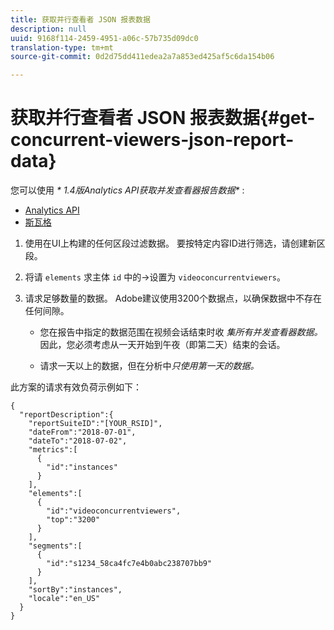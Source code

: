 ```yaml
---
title: 获取并行查看者 JSON 报表数据
description: null
uuid: 9168f114-2459-4951-a06c-57b735d09dc0
translation-type: tm+mt
source-git-commit: 0d2d75dd411edea2a7a853ed425af5c6da154b06

---
```



# 获取并行查看者 JSON 报表数据{#get-concurrent-viewers-json-report-data}

您可以使用 _* 1.4版Analytics API获取并发查看器报告数据&#x200B;*_ :
* [Analytics API](https://github.com/AdobeDocs/analytics-1.4-apis)
* [斯瓦格](https://adobedocs.github.io/analytics-1.4-apis/swagger-docs.html#/Report/Report.Get)

1. 使用在UI上构建的任何区段过滤数据。 要按特定内容ID进行筛选，请创建新区段。
1. 将请 `elements` 求主体 `id` 中的-&gt;设置为 `videoconcurrentviewers`。
1. 请求足够数量的数据。 Adobe建议使用3200个数据点，以确保数据中不存在任何间隙。

   * 您在报告中指定的数据范围在视频会话结束时收 _集所有并发查看器数据。_
因此，您必须考虑从一天开始到午夜（即第二天）结束的会话。

   * 请求一天以上的数据，但在分析中 _*&#x200B;只使用第一天的数据。*_

此方案的请求有效负荷示例如下：

```
{
  "reportDescription":{
    "reportSuiteID":"[YOUR_RSID]",
    "dateFrom":"2018-07-01",
    "dateTo":"2018-07-02",
    "metrics":[
      {
        "id":"instances"
      }
    ],
    "elements":[
      {
        "id":"videoconcurrentviewers",
        "top":"3200"
      }
    ],
    "segments":[
      {
        "id":"s1234_58ca4fc7e4b0abc238707bb9"                                         
      }
    ],
    "sortBy":"instances",
    "locale":"en_US"
  }
}
```

<!--
You can extract the concurrent viewers report data using the Experience Cloud API Explorer as follows. 

1. Navigate to: [https://marketing.adobe.com/developer/api-explorer.](https://marketing.adobe.com/developer/api-explorer)
1. Select and enter the following information in the API Explorer form:

    * **API -** Select "Report".
    * **Method -** Select "Queue".
    * **Environment -** Select your data center.
    * Request JSON - Specify the following:

        * `reportSuiteID` - For info on reports suites: [Report Suites](https://marketing.adobe.com/resources/help/en_US/sc/implement/ref-reports-report-suites.html)
        
        * `dateTo` - End date of the report.         
        
          >[!NOTE]
          >
          >The maximum time period supported is two days.

        * `dateFrom` - Start date of the report.
        * `elements : id` - Set to `"videoconcurrentviewers"`
        
        * `elements : top` - Specify the number of entries to be returned.

      Sample request body:

      ```    
      {
          "reportDescription": {
              "reportSuiteID": "[Your Report Suite ID]",
              "dateTo": "2017-09-07",
              "dateFrom": "2017-09-07"
              "metrics": [
                  {
                      "id": "instances"
                  }
              ],
              "elements": [
                  {
                      "id": "videoconcurrentviewers",
                      "top": 2880
                  }
              ]
              "locale": "en_US"
          }
      }
      
      ```

      >[!TIP]
      >
      >Some sessions are ended on the next day, and at that point the data will be available for reporting. In that case the best approach is to select 2 days (2880 minutes) of data, and use only the data for the first day (1440 minutes).

1. Click **Get Response**.

   In the Response field, you should get a `reportID`.
1. In the form, change **Method** to "Get".
1. Enter the value of the `reportID` you received in Step 3, and click **Get Response**.

   The concurrent viewers report data, in JSON format, is presented in the Response field.
   
   For example:
   
   ![](assets/api_helper_2.png) 

   ![](assets/api_helper_1.png)

-->
